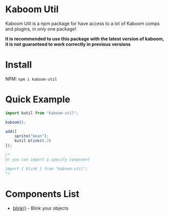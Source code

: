 # Kaboom Util 

Kaboom Util is a npm package for have access to a lot of Kaboom comps and plugins, in only one package!

**It is recommended to use this package with the latest version of kaboom, it is not guaranteed to work correctly in previous versions**

# Install 

NPM: `npm i kaboom-util`

# Quick Example

```.js
import kutil from "kaboom-util";

kaboom();

add([
    sprite("bean");
    kutil.blink(0.2)
]);

/*
Or you can import a specify component 

import { blink } from "kaboom-util";
*/
```

# Components List

* [blink()](https://github.com/marklovers/kaboom-cookbook/tree/main/components/blink) - Blink your objects
